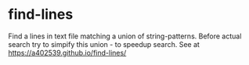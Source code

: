# find-lines
Find a lines in text file matching a union of string-patterns. Before actual search try to simpify this union - to speedup search.
See at https://a402539.github.io/find-lines/
